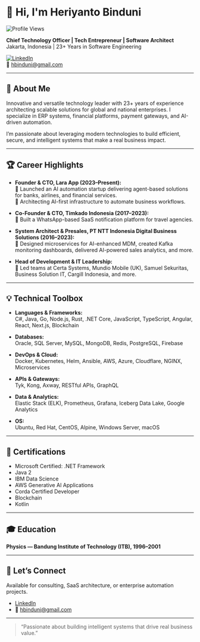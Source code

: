 # 👋 Hi, I'm Heriyanto Binduni

![Profile Views](https://komarev.com/ghpvc/?username=hbinduni&style=flat-square&color=blue)

**Chief Technology Officer | Tech Entrepreneur | Software Architect**  
Jakarta, Indonesia | 23+ Years in Software Engineering

[![LinkedIn](https://img.shields.io/badge/LinkedIn-binduni-blue?logo=linkedin)](https://www.linkedin.com/in/binduni/)  
📧 hbinduni@gmail.com

---

## 🚀 About Me

Innovative and versatile technology leader with 23+ years of experience architecting scalable solutions for global and national enterprises. I specialize in ERP systems, financial platforms, payment gateways, and AI-driven automation.

I’m passionate about leveraging modern technologies to build efficient, secure, and intelligent systems that make a real business impact.

---

## 🏆 Career Highlights

- **Founder & CTO, Lara App (2023–Present):**  
  🚩 Launched an AI automation startup delivering agent-based solutions for banks, airlines, and financial services.  
  🚩 Architecting AI-first infrastructure to automate business workflows.

- **Co-Founder & CTO, Timkado Indonesia (2017–2023):**  
  🚩 Built a WhatsApp-based SaaS notification platform for travel agencies.

- **System Architect & Presales, PT NTT Indonesia Digital Business Solutions (2016–2023):**  
  🚩 Designed microservices for AI-enhanced MDM, created Kafka monitoring dashboards, delivered AI-powered sales analytics, and more.

- **Head of Development & IT Leadership:**  
  🚩 Led teams at Certa Systems, Mundio Mobile (UK), Samuel Sekuritas, Business Solution IT, Cargill Indonesia, and more.

---

## 💡 Technical Toolbox

- **Languages & Frameworks:**  
  C#, Java, Go, Node.js, Rust, .NET Core, JavaScript, TypeScript, Angular, React, Next.js, Blockchain

- **Databases:**  
  Oracle, SQL Server, MySQL, MongoDB, Redis, PostgreSQL, Firebase

- **DevOps & Cloud:**  
  Docker, Kubernetes, Helm, Ansible, AWS, Azure, Cloudflare, NGINX, Microservices

- **APIs & Gateways:**  
  Tyk, Kong, Axway, RESTful APIs, GraphQL

- **Data & Analytics:**  
  Elastic Stack (ELK), Prometheus, Grafana, Iceberg Data Lake, Google Analytics

- **OS:**  
  Ubuntu, Red Hat, CentOS, Alpine, Windows Server, macOS

---

## 📜 Certifications

- Microsoft Certified: .NET Framework
- Java 2
- IBM Data Science
- AWS Generative AI Applications
- Corda Certified Developer
- Blockchain
- Kotlin

---

## 🎓 Education

**Physics — Bandung Institute of Technology (ITB), 1996–2001**

---

## 📣 Let’s Connect

Available for consulting, SaaS architecture, or enterprise automation projects.

- [LinkedIn](https://www.linkedin.com/in/binduni/)  
- 📧 hbinduni@gmail.com

---

> “Passionate about building intelligent systems that drive real business value.”
